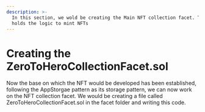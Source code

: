 ```yaml
---
description: >-
  In this section, we wold be creating the Main NFT collection facet. This facet
  holds the logic to mint NFTs
---
```


# Creating the ZeroToHeroCollectionFacet.sol

Now the base on which the NFT would be developed has been established, following the AppStorgae pattern as its storage pattern, we can now work on the NFT collection facet. We would be creating a file called ZeroToHeroCollectionFacet.sol in the facet folder and writing this code.

```solidity
```

